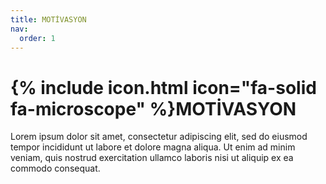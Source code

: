 ```yaml
---
title: MOTİVASYON
nav:
  order: 1
---
```


# {% include icon.html icon="fa-solid fa-microscope" %}MOTİVASYON

Lorem ipsum dolor sit amet, consectetur adipiscing elit, sed do eiusmod tempor incididunt ut labore et dolore magna aliqua.
Ut enim ad minim veniam, quis nostrud exercitation ullamco laboris nisi ut aliquip ex ea commodo consequat.
